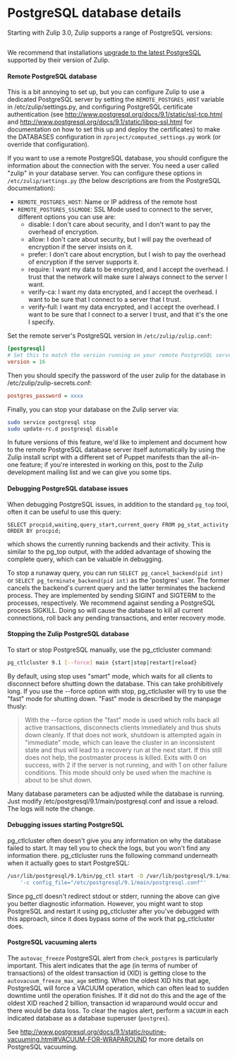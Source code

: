 # PostgreSQL database details

Starting with Zulip 3.0, Zulip supports a range of PostgreSQL
versions:

```{include} postgresql-support-table.md

```

We recommend that installations [upgrade to the latest
PostgreSQL][upgrade-postgresql] supported by their version of Zulip.

[upgrade-postgresql]: upgrade.md#upgrading-postgresql

#### Remote PostgreSQL database

This is a bit annoying to set up, but you can configure Zulip to use a
dedicated PostgreSQL server by setting the `REMOTE_POSTGRES_HOST`
variable in /etc/zulip/settings.py, and configuring PostgreSQL
certificate authentication (see
http://www.postgresql.org/docs/9.1/static/ssl-tcp.html and
http://www.postgresql.org/docs/9.1/static/libpq-ssl.html for
documentation on how to set this up and deploy the certificates) to
make the DATABASES configuration in `zproject/computed_settings.py`
work (or override that configuration).

If you want to use a remote PostgreSQL database, you should configure
the information about the connection with the server. You need a user
called "zulip" in your database server. You can configure these
options in `/etc/zulip/settings.py` (the below descriptions are from the
PostgreSQL documentation):

- `REMOTE_POSTGRES_HOST`: Name or IP address of the remote host
- `REMOTE_POSTGRES_SSLMODE`: SSL Mode used to connect to the server,
  different options you can use are:
  - disable: I don't care about security, and I don't want to pay the
    overhead of encryption.
  - allow: I don't care about security, but I will pay the overhead of
    encryption if the server insists on it.
  - prefer: I don't care about encryption, but I wish to pay the
    overhead of encryption if the server supports it.
  - require: I want my data to be encrypted, and I accept the
    overhead. I trust that the network will make sure I always connect
    to the server I want.
  - verify-ca: I want my data encrypted, and I accept the overhead. I
    want to be sure that I connect to a server that I trust.
  - verify-full: I want my data encrypted, and I accept the
    overhead. I want to be sure that I connect to a server I trust,
    and that it's the one I specify.

Set the remote server's PostgreSQL version in `/etc/zulip/zulip.conf`:

```ini
[postgresql]
# Set this to match the version running on your remote PostgreSQL server
version = 16
```

Then you should specify the password of the user zulip for the
database in /etc/zulip/zulip-secrets.conf:

```ini
postgres_password = xxxx
```

Finally, you can stop your database on the Zulip server via:

```bash
sudo service postgresql stop
sudo update-rc.d postgresql disable
```

In future versions of this feature, we'd like to implement and
document how to the remote PostgreSQL database server itself
automatically by using the Zulip install script with a different set
of Puppet manifests than the all-in-one feature; if you're interested
in working on this, post to the Zulip development mailing list and we
can give you some tips.

#### Debugging PostgreSQL database issues

When debugging PostgreSQL issues, in addition to the standard `pg_top`
tool, often it can be useful to use this query:

```postgresql
SELECT procpid,waiting,query_start,current_query FROM pg_stat_activity ORDER BY procpid;
```

which shows the currently running backends and their activity. This is
similar to the pg_top output, with the added advantage of showing the
complete query, which can be valuable in debugging.

To stop a runaway query, you can run
`SELECT pg_cancel_backend(pid int)` or
`SELECT pg_terminate_backend(pid int)` as the 'postgres' user. The
former cancels the backend's current query and the latter terminates
the backend process. They are implemented by sending SIGINT and
SIGTERM to the processes, respectively. We recommend against sending
a PostgreSQL process SIGKILL. Doing so will cause the database to kill
all current connections, roll back any pending transactions, and enter
recovery mode.

#### Stopping the Zulip PostgreSQL database

To start or stop PostgreSQL manually, use the pg_ctlcluster command:

```bash
pg_ctlcluster 9.1 [--force] main {start|stop|restart|reload}
```

By default, using stop uses "smart" mode, which waits for all clients
to disconnect before shutting down the database. This can take
prohibitively long. If you use the --force option with stop,
pg_ctlcluster will try to use the "fast" mode for shutting
down. "Fast" mode is described by the manpage thusly:

> With the --force option the "fast" mode is used which rolls back all
> active transactions, disconnects clients immediately and thus shuts
> down cleanly. If that does not work, shutdown is attempted again in
> "immediate" mode, which can leave the cluster in an inconsistent state
> and thus will lead to a recovery run at the next start. If this still
> does not help, the postmaster process is killed. Exits with 0 on
> success, with 2 if the server is not running, and with 1 on other
> failure conditions. This mode should only be used when the machine is
> about to be shut down.

Many database parameters can be adjusted while the database is
running. Just modify /etc/postgresql/9.1/main/postgresql.conf and
issue a reload. The logs will note the change.

#### Debugging issues starting PostgreSQL

pg_ctlcluster often doesn't give you any information on why the
database failed to start. It may tell you to check the logs, but you
won't find any information there. pg_ctlcluster runs the following
command underneath when it actually goes to start PostgreSQL:

```bash
/usr/lib/postgresql/9.1/bin/pg_ctl start -D /var/lib/postgresql/9.1/main -s -o \
    '-c config_file="/etc/postgresql/9.1/main/postgresql.conf"'
```

Since pg_ctl doesn't redirect stdout or stderr, running the above can
give you better diagnostic information. However, you might want to
stop PostgreSQL and restart it using pg_ctlcluster after you've debugged
with this approach, since it does bypass some of the work that
pg_ctlcluster does.

#### PostgreSQL vacuuming alerts

The `autovac_freeze` PostgreSQL alert from `check_postgres` is
particularly important. This alert indicates that the age (in terms
of number of transactions) of the oldest transaction id (XID) is
getting close to the `autovacuum_freeze_max_age` setting. When the
oldest XID hits that age, PostgreSQL will force a VACUUM operation,
which can often lead to sudden downtime until the operation finishes.
If it did not do this and the age of the oldest XID reached 2 billion,
transaction id wraparound would occur and there would be data loss.
To clear the nagios alert, perform a `VACUUM` in each indicated
database as a database superuser (`postgres`).

See
http://www.postgresql.org/docs/9.1/static/routine-vacuuming.html#VACUUM-FOR-WRAPAROUND
for more details on PostgreSQL vacuuming.

